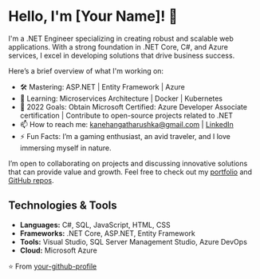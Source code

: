 # Hello, I'm [Your Name]! 👋

I'm a .NET Engineer specializing in creating robust and scalable web applications. With a strong foundation in .NET Core, C#, and Azure services, I excel in developing solutions that drive business success.

Here’s a brief overview of what I'm working on:

- 🛠️ Mastering: ASP.NET | Entity Framework | Azure
- 🌱 Learning: Microservices Architecture | Docker | Kubernetes
- 🎯 2022 Goals: Obtain Microsoft Certified: Azure Developer Associate certification | Contribute to open-source projects related to .NET 
- 📫 How to reach me: [kanehangatharushka@gmail.com](mailto:your-email@example.com) | [LinkedIn]([https://www.linkedin.com/in/your-linkedin-profile](https://www.linkedin.com/in/nehanga-tharushka/))
- ⚡ Fun Facts: I’m a gaming enthusiast, an avid traveler, and I love immersing myself in nature.

I’m open to collaborating on projects and discussing innovative solutions that can provide value and growth. Feel free to check out my [portfolio](https://your-portfolio-link.com) and [GitHub repos](https://github.com/your-github-profile).

## Technologies & Tools
- **Languages:** C#, SQL, JavaScript, HTML, CSS
- **Frameworks:** .NET Core, ASP.NET, Entity Framework
- **Tools:** Visual Studio, SQL Server Management Studio, Azure DevOps
- **Cloud:** Microsoft Azure

⭐️ From [your-github-profile](https://github.com/your-github-profile)
